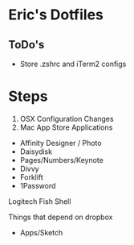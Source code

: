 # Eric's Dotfiles

## ToDo's

* Store .zshrc and iTerm2 configs



# Steps

1. OSX Configuration Changes
2. Mac App Store Applications
 - Affinity Designer / Photo
 - Daisydisk
 - Pages/Numbers/Keynote
 - Divvy
 - Forklift
 - 1Password

Logitech
Fish Shell




Things  that depend on dropbox
 - Apps/Sketch
